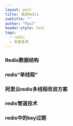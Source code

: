 ```yaml
---
layout: post
title: 浅谈Redis
subtitle: ""
author: "Paul"
header-style: text
tags:
  - redis
  - 多路复用
---
```


### Redis数据结构





### redis“单线程”





### 阿里云redis多线程改进方案





### redis管道技术





### redis中的key过期

